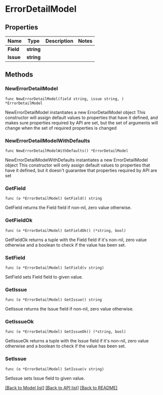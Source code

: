 # ErrorDetailModel

## Properties

Name | Type | Description | Notes
------------ | ------------- | ------------- | -------------
**Field** | **string** |  | 
**Issue** | **string** |  | 

## Methods

### NewErrorDetailModel

`func NewErrorDetailModel(field string, issue string, ) *ErrorDetailModel`

NewErrorDetailModel instantiates a new ErrorDetailModel object
This constructor will assign default values to properties that have it defined,
and makes sure properties required by API are set, but the set of arguments
will change when the set of required properties is changed

### NewErrorDetailModelWithDefaults

`func NewErrorDetailModelWithDefaults() *ErrorDetailModel`

NewErrorDetailModelWithDefaults instantiates a new ErrorDetailModel object
This constructor will only assign default values to properties that have it defined,
but it doesn't guarantee that properties required by API are set

### GetField

`func (o *ErrorDetailModel) GetField() string`

GetField returns the Field field if non-nil, zero value otherwise.

### GetFieldOk

`func (o *ErrorDetailModel) GetFieldOk() (*string, bool)`

GetFieldOk returns a tuple with the Field field if it's non-nil, zero value otherwise
and a boolean to check if the value has been set.

### SetField

`func (o *ErrorDetailModel) SetField(v string)`

SetField sets Field field to given value.


### GetIssue

`func (o *ErrorDetailModel) GetIssue() string`

GetIssue returns the Issue field if non-nil, zero value otherwise.

### GetIssueOk

`func (o *ErrorDetailModel) GetIssueOk() (*string, bool)`

GetIssueOk returns a tuple with the Issue field if it's non-nil, zero value otherwise
and a boolean to check if the value has been set.

### SetIssue

`func (o *ErrorDetailModel) SetIssue(v string)`

SetIssue sets Issue field to given value.



[[Back to Model list]](../README.md#documentation-for-models) [[Back to API list]](../README.md#documentation-for-api-endpoints) [[Back to README]](../README.md)


